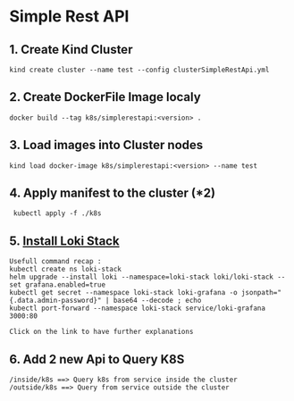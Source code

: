 # Simple Rest API

## 1. Create Kind Cluster

    kind create cluster --name test --config clusterSimpleRestApi.yml

## 2. Create DockerFile Image localy

    docker build --tag k8s/simplerestapi:<version> .

## 3. Load images into Cluster nodes

    kind load docker-image k8s/simplerestapi:<version> --name test

## 4. Apply manifest to the cluster (*2)

     kubectl apply -f ./k8s 

## 5. [Install Loki Stack](https://hub.helm.sh/charts/loki/loki-stack)

    Usefull command recap :
    kubectl create ns loki-stack
    helm upgrade --install loki --namespace=loki-stack loki/loki-stack --set grafana.enabled=true
    kubectl get secret --namespace loki-stack loki-grafana -o jsonpath="{.data.admin-password}" | base64 --decode ; echo
    kubectl port-forward --namespace loki-stack service/loki-grafana 3000:80

    Click on the link to have further explanations

## 6. Add 2 new Api to Query K8S

    /inside/k8s ==> Query k8s from service inside the cluster
    /outside/k8s ==> Query from service outside the cluster
